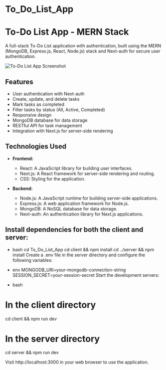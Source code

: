 # To_Do_List_App

# To-Do List App - MERN Stack

A full-stack To-Do List application with authentication, built using the MERN (MongoDB, Express.js, React, Node.js) stack and Next-auth for secure user authentication.

![To-Do List App Screenshot](screenshot.png)

## Features

- User authentication with Next-auth
- Create, update, and delete tasks
- Mark tasks as completed
- Filter tasks by status (All, Active, Completed)
- Responsive design
- MongoDB database for data storage
- RESTful API for task management
- Integration with Next.js for server-side rendering

## Technologies Used

- **Frontend:**
  - React: A JavaScript library for building user interfaces.
  - Next.js: A React framework for server-side rendering and routing.
  - CSS: Styling for the application.

- **Backend:**
  - Node.js: A JavaScript runtime for building server-side applications.
  - Express.js: A web application framework for Node.js.
  - MongoDB: A NoSQL database for data storage.
  - Next-auth: An authentication library for Next.js applications.

## Install dependencies for both the client and server:

- bash
cd To_Do_List_App
cd client && npm install
cd ../server && npm install
Create a .env file in the server directory and configure the following variables:

- env
MONGODB_URI=your-mongodb-connection-string
SESSION_SECRET=your-session-secret
Start the development servers:

- bash
# In the client directory
cd client && npm run dev

# In the server directory
cd server && npm run dev

Visit http://localhost:3000 in your web browser to use the application.
